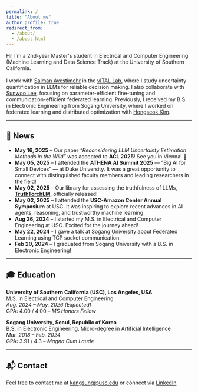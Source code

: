 ```yaml
---
permalink: /
title: "About me"
author_profile: true
redirect_from: 
  - /about/
  - /about.html
---
```


Hi! I’m a 2nd-year Master's student in Electrical and Computer Engineering (Machine Learning and Data Science Track) at the University of Southern California.  
<br>
I work with [Salman Avestimehr](https://www.avestimehr.com/) in the [vITAL Lab](https://www.avestimehr.com/vital-lab), where I study uncertainty quantification in LLMs for reliable decision making. I also collaborate with [Sunwoo Lee](https://sites.google.com/view/sunwoolee/home), focusing on parameter-efficient fine-tuning and communication-efficient federated learning. Previously, I received my B.S. in Electronic Engineering from Sogang University, where I worked on federated learning and distributed optimization with [Hongseok Kim](https://nice.sogang.ac.kr/).

---

## 📰 News

- **May 16, 2025** – Our paper _“Reconsidering LLM Uncertainty Estimation Methods in the Wild”_ was accepted to **ACL 2025**! See you in Vienna! 🎉
- **May 05, 2025** – I attended the **ATHENA AI Summit 2025** — “Big AI for Small Devices” — at Duke University. It was a great opportunity to connect with distinguished faculty members and leading researchers in the field!
- **May 02, 2025** – Our library for assessing the truthfulness of LLMs, [**TruthTorchLM**](https://github.com/Ybakman/TruthTorchLM), officially released!
- **May 02, 2025** – I attended the **USC-Amazon Center Annual Symposium** at USC. It was inspiring to explore recent advances in AI agents, reasoning, and trustworthy machine learning.
- **Aug 26, 2024** – I started my M.S. in Electrical and Computer Engineering at USC. Excited for the journey ahead!
- **May 22, 2024** - I gave a talk at Sogang University about Federated Learning using TCP socket communication.
- **Feb 20, 2024** – I graduated from Sogang University with a B.S. in Electronic Engineering!

---


## 🎓 Education

**University of Southern California (USC), Los Angeles, USA**  
M.S. in Electrical and Computer Engineering  
*Aug. 2024 – May. 2026 (Expected)*  
GPA: 4.00 / 4.00 – _MS Honors Fellow_

**Sogang University, Seoul, Republic of Korea**  
B.S. in Electronic Engineering, Micro-degree in Artificial Intelligence  
*Mar. 2018 – Feb. 2024*  
GPA: 3.91 / 4.3 – _Magna Cum Laude_

---

## 📬 Contact

Feel free to contact me at [kangsung@usc.edu](mailto:kangsung@usc.edu) or connect via [LinkedIn](https://www.linkedin.com/in/sungmin-kang-1999y64/)
